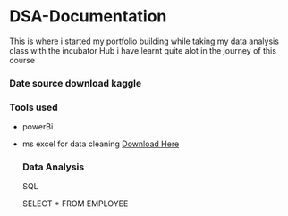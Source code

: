 # DSA-Documentation
This is where i started my portfolio building while taking my data analysis class with the incubator Hub
 i have learnt quite alot in the journey of this course

### Date source download kaggle

### Tools used

- powerBi 
- ms excel for data cleaning [Download Here](http://microsoft.com)
  
  ### Data Analysis

  
  SQL

  
  SELECT * FROM EMPLOYEE

